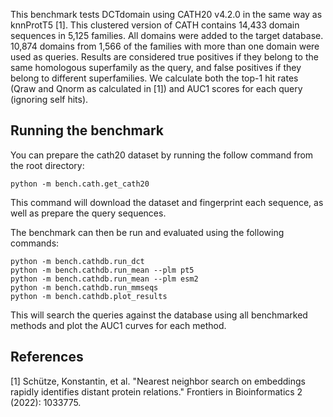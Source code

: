 This benchmark tests DCTdomain using CATH20 v4.2.0 in the same way as knnProtT5 [1]. This clustered version of CATH contains 14,433 domain sequences in 5,125 families. All domains were added to the target database. 10,874 domains from 1,566 of the families with more than one domain were used as queries. Results are considered true positives if they belong to the same homologous superfamily as the query, and false positives if they belong to different superfamilies. We calculate both the top-1 hit rates (Qraw and Qnorm as calculated in [1]) and AUC1 scores for each query (ignoring self hits).

## Running the benchmark
You can prepare the cath20 dataset by running the follow command from the root directory:

```
python -m bench.cath.get_cath20
```

This command will download the dataset and fingerprint each sequence, as well as prepare the query sequences.

The benchmark can then be run and evaluated using the following commands:

```
python -m bench.cathdb.run_dct
python -m bench.cathdb.run_mean --plm pt5
python -m bench.cathdb.run_mean --plm esm2
python -m bench.cathdb.run_mmseqs
python -m bench.cathdb.plot_results
```

This will search the queries against the database using all benchmarked methods and plot the AUC1 curves for each method.

## References

[1] Schütze, Konstantin, et al. "Nearest neighbor search on embeddings rapidly identifies distant protein relations." Frontiers in Bioinformatics 2 (2022): 1033775.